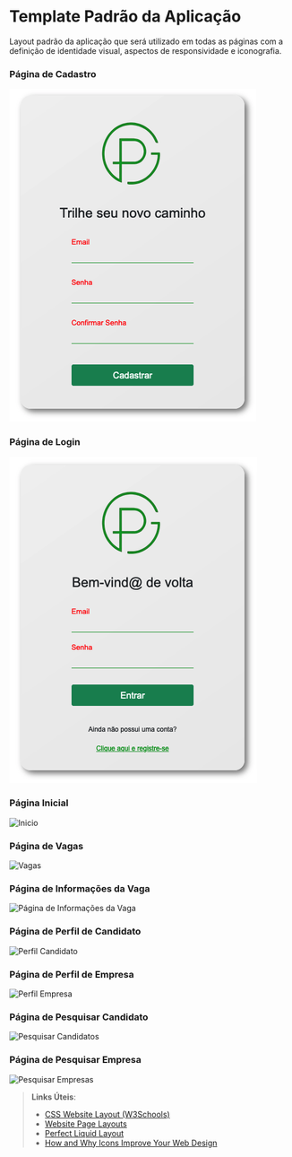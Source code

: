# Template Padrão da Aplicação

Layout padrão da aplicação que será utilizado em todas as páginas com a definição de identidade visual, aspectos de responsividade e iconografia.

### Página de Cadastro

![Cadastro](https://github.com/ICEI-PUC-Minas-PMV-ADS/pmv-ads-2023-1-e2-proj-int-t4-g1-greenpath/blob/31d71ef4e69c223986a500dc824f142d06743462/docs/img/Template_Register_New_01.png)


### Página de Login

![Login](https://github.com/ICEI-PUC-Minas-PMV-ADS/pmv-ads-2023-1-e2-proj-int-t4-g1-greenpath/blob/9f48d2e64075d87f83e4fbea72418642c169d5a8/docs/img/Template_Login.png)

### Página Inicial

![Inicio](https://user-images.githubusercontent.com/83622295/230793355-3da8250e-5e27-40c8-a13d-e3a8518f1338.png)

### Página de Vagas

![Vagas](https://user-images.githubusercontent.com/83622295/230793416-fced7bb0-2b24-48cf-be02-7c4773cf6b22.png)

### Página de Informações da Vaga

![Página de Informações da Vaga](https://user-images.githubusercontent.com/83622295/230793510-72c2e35e-292d-48ec-b896-bdb9d8682c8d.png)

### Página de Perfil de Candidato

![Perfil Candidato](https://user-images.githubusercontent.com/83622295/230793514-c7618560-e882-402e-b6a3-e91b4499c83a.png)

### Página de Perfil de Empresa

![Perfil Empresa](https://user-images.githubusercontent.com/83622295/230793657-809630ed-4c03-4072-a36f-6e947da80681.png)

### Página de Pesquisar Candidato

![Pesquisar Candidatos](https://user-images.githubusercontent.com/83622295/230793664-ad363c8b-7279-470c-9bc5-94c153bbe503.png)

### Página de Pesquisar Empresa

![Pesquisar Empresas](https://user-images.githubusercontent.com/83622295/230793678-1cbbc143-940e-4246-84fd-90f6e3a0ba93.png)




> **Links Úteis**:
>
> - [CSS Website Layout (W3Schools)](https://www.w3schools.com/css/css_website_layout.asp)
> - [Website Page Layouts](http://www.cellbiol.com/bioinformatics_web_development/chapter-3-your-first-web-page-learning-html-and-css/website-page-layouts/)
> - [Perfect Liquid Layout](https://matthewjamestaylor.com/perfect-liquid-layouts)
> - [How and Why Icons Improve Your Web Design](https://usabilla.com/blog/how-and-why-icons-improve-you-web-design/)
